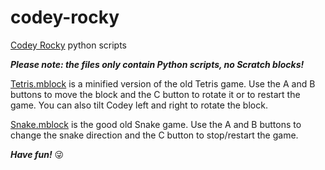 # codey-rocky
[Codey Rocky](https://www.makeblock.com/steam-kits/codey-rocky) python scripts

***Please note: the files only contain Python scripts, no Scratch blocks!***

[Tetris.mblock](/Tetris.mblock) is a minified version of the old Tetris game.
Use the A and B buttons to move the block and the C button to rotate it or to restart the game.
You can also tilt Codey left and right to rotate the block.

[Snake.mblock](/Snake.mblock) is the good old Snake game.
Use the A and B buttons to change the snake direction and the C button to stop/restart the game.

***Have fun!*** :stuck_out_tongue_winking_eye:
